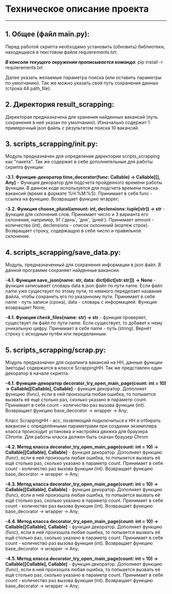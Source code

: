 # Техническое описание проекта
----
## 1. Общее (файл main.py):

Перед работой скрипта необходимо установить (обновить) библиотеки, находящиеся в текстовом файле requierements.txt:

**_В консоли текущего окружения прописывается команда_**: pip install -r requierements.txt

Далее указать желаемые параметра поиска (или оставить параметры по умолчанию). Так же можно указать свой путь сохранения данных (строка 44 path_file).


## 2. Директория result_scrapping:

Директорая предназначена для хранения найденных вакансий (путь сохранения в неё указан по умолчанию). Изначально содержит 1 примерочный json файль с результатом поиска 10 вакансий.

## 3. scripts_scrapping/__init__.py:

Модуль предназначен для определения директории scripts_scrapping как "пакета". Так же содержит в себе дополнительные для работы скрипта функции:

**-3.1. Функция-декоратор time_decorator(func: Callable) -> Callable[[], Any]** - Функция декоратор для подсчета пройденного времени работы функции. В данном коде используется для подсчета времени поиска вакансий (время в формате %H:%M:%S). Принимает в себя func - ссылка на функцию. Возвращает функцию wrapper;

**-3.2. Функция choose_plural(amount: int, declensions: tuple[str]) -> str** - функция для склонения слов. Принимает число и 3 варианта его склонения, например, 91 ('день', 'дня', 'дней'). Принимает amount - количество (int), declensions - список склонений (кортеж строк). Возвращает строку, содержащую в себе число и правильное склонение.


## 4. scripts_scrapping/save_data.py:

Модуль, предназначенный для сохранения информации в json файл. В данной программе сохраняет найденные вакансии.

**-4.1. Функция save_json(name: str, data: dict[dict[str:str]]) -> None** - функция записывает словарь data в json файл по пути name. Если файл name уже существует по этому пути, то немного переделает название файла, чтобы сохранить его по указанному пути. Принимает в себя name - путь записи (срока), data - словарь с информацией. Функция возвращает None;

**-4.1. Функция check_files(name: str) -> str** - функция проверяет, существует ли файл по пути name. Если существует, то добавит к нему уникальную цифру. Принимает в себя name - путь (string). Вернёт строку с исходным путём или переделанным.


## 5. scripts_scrapping/scrap.py:

Модуль предназначен для скрапинга вакансий на HH, данные функции (методы) содержатся в классе ScrappingHH. Так же представлен один декоратор в начале скрипта.

**-4.1. Функция-декоратор decorator_try_open_main_page(count: int = 10) -> Callable[[Callable], Callable]** - функция декоратор. Дополняет функцию (func), если в ней произошла любая ошибка, то попыается вызвать её ещё столько раз, сколько указано в параметр count. Принимает в себя count - количество раз вызова функции (int). Возвращает функцию base_decorator -> wrapper -> Any;


Класс ScrappingHH - асс, позвляющий подключиться к HH и отбирать вакансии с определёнными параметрами при создании экземпляра класса происходит установка и настройка движка для браузера Chrome. Для работы класса должен быть скачан браузер Chrom


**-4.2. Метод класса decorator_try_open_main_page(count: int = 10) -> Callable[[Callable], Callable]** - функция декоратор. Дополняет функцию (func), если в ней произошла любая ошибка, то попыается вызвать её ещё столько раз, сколько указано в параметр count. Принимает в себя count - количество раз вызова функции (int). Возвращает функцию base_decorator -> wrapper -> Any;

**-4.3. Метод класса decorator_try_open_main_page(count: int = 10) -> Callable[[Callable], Callable]** - функция декоратор. Дополняет функцию (func), если в ней произошла любая ошибка, то попыается вызвать её ещё столько раз, сколько указано в параметр count. Принимает в себя count - количество раз вызова функции (int). Возвращает функцию base_decorator -> wrapper -> Any;

**-4.4. Метод класса decorator_try_open_main_page(count: int = 10) -> Callable[[Callable], Callable]** - функция декоратор. Дополняет функцию (func), если в ней произошла любая ошибка, то попыается вызвать её ещё столько раз, сколько указано в параметр count. Принимает в себя count - количество раз вызова функции (int). Возвращает функцию base_decorator -> wrapper -> Any;

**-4.5. Метод класса decorator_try_open_main_page(count: int = 10) -> Callable[[Callable], Callable]** - функция декоратор. Дополняет функцию (func), если в ней произошла любая ошибка, то попыается вызвать её ещё столько раз, сколько указано в параметр count. Принимает в себя count - количество раз вызова функции (int). Возвращает функцию base_decorator -> wrapper -> Any;



